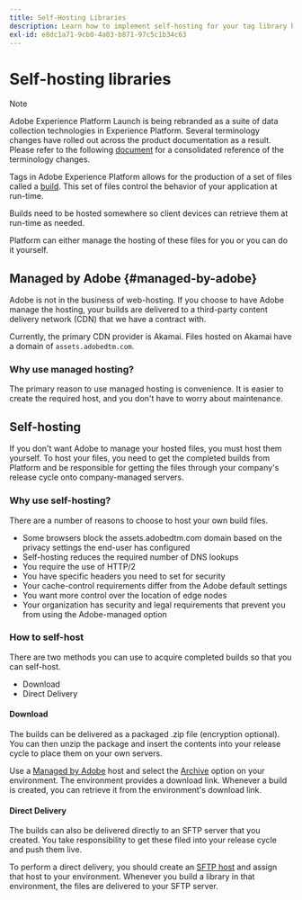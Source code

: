 ```yaml
---
title: Self-Hosting Libraries
description: Learn how to implement self-hosting for your tag library builds in Adobe Experience Platform.
exl-id: e8dc1a71-9cb0-4a03-b871-97c5c1b34c63
---
```

# Self-hosting libraries

>[!NOTE]
>
>Adobe Experience Platform Launch is being rebranded as a suite of data collection technologies in Experience Platform. Several terminology changes have rolled out across the product documentation as a result. Please refer to the following [document](../../../launch-term-updates.md) for a consolidated reference of the terminology changes.

Tags in Adobe Experience Platform allows for the production of a set of files called a [build](../builds.md). This set of files control the behavior of your application at run-time. 

Builds need to be hosted somewhere so client devices can retrieve them at run-time as needed.

Platform can either manage the hosting of these files for you or you can do it yourself.

## Managed by Adobe {#managed-by-adobe}

Adobe is not in the business of web-hosting. If you choose to have Adobe manage the hosting, your builds are delivered to a third-party content delivery network (CDN) that we have a contract with.

Currently, the primary CDN provider is Akamai. Files hosted on Akamai have a domain of `assets.adobedtm.com`.

### Why use managed hosting?

The primary reason to use managed hosting is convenience. It is easier to create the required host, and you don't have to worry about maintenance.

## Self-hosting

If you don't want Adobe to manage your hosted files, you must host them yourself. To host your files, you need to get the completed builds from Platform and be responsible for getting the files through your company's release cycle onto company-managed servers.

### Why use self-hosting?

There are a number of reasons to choose to host your own build files.

* Some browsers block the assets.adobedtm.com domain based on the privacy settings the end-user has configured
* Self-hosting reduces the required number of DNS lookups
* You require the use of HTTP/2
* You have specific headers you need to set for security
* Your cache-control requirements differ from the Adobe default settings
* You want more control over the location of edge nodes
* Your organization has security and legal requirements that prevent you from using the Adobe-managed option

### How to self-host

There are two methods you can use to acquire completed builds so that you can self-host.

* Download
* Direct Delivery

#### Download

The builds can be delivered as a packaged .zip file (encryption optional). You can then unzip the package and insert the contents into your release cycle to place them on your own servers.

Use a [Managed by Adobe](self-hosting-libraries.md) host and select the [Archive](../environments.md) option on your environment. The environment provides a download link. Whenever a build is created, you can retrieve it from the environment's download link.

#### Direct Delivery

The builds can also be delivered directly to an SFTP server that you created. You take responsibility to get these filed into your release cycle and push them live.

To perform a direct delivery, you should create an [SFTP host](sftp-host.md) and assign that host to your environment. Whenever you build a library in that environment, the files are delivered to your SFTP server.
